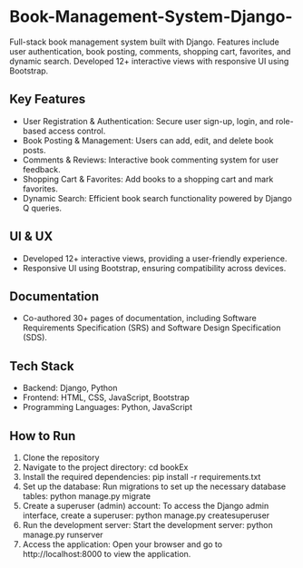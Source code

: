 # Book-Management-System-Django-
Full-stack book management system built with Django. Features include user authentication, book posting, comments, shopping cart, favorites, and dynamic search. Developed 12+ interactive views with responsive UI using Bootstrap. 

## Key Features
- User Registration & Authentication: Secure user sign-up, login, and role-based access control.
- Book Posting & Management: Users can add, edit, and delete book posts.
- Comments & Reviews: Interactive book commenting system for user feedback.
- Shopping Cart & Favorites: Add books to a shopping cart and mark favorites.
- Dynamic Search: Efficient book search functionality powered by Django Q queries.

## UI & UX
- Developed 12+ interactive views, providing a user-friendly experience.
- Responsive UI using Bootstrap, ensuring compatibility across devices.

## Documentation
- Co-authored 30+ pages of documentation, including Software Requirements Specification (SRS) and Software Design Specification (SDS).

## Tech Stack
- Backend: Django, Python
- Frontend: HTML, CSS, JavaScript, Bootstrap
- Programming Languages: Python, JavaScript

## How to Run
1. Clone the repository
2. Navigate to the project directory:
   cd bookEx
3. Install the required dependencies:
   pip install -r requirements.txt
4. Set up the database: Run migrations to set up the necessary database tables:
   python manage.py migrate
5. Create a superuser (admin) account: To access the Django admin interface, create a superuser:
   python manage.py createsuperuser
6. Run the development server: Start the development server:
   python manage.py runserver
7. Access the application: Open your browser and go to http://localhost:8000 to view the application.
